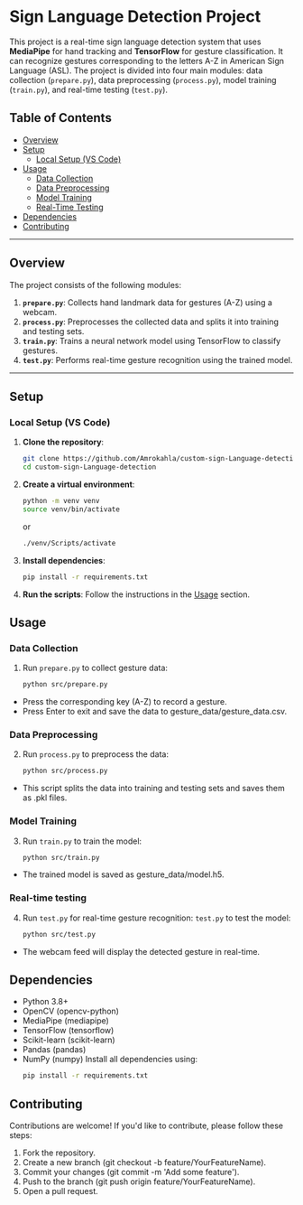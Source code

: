 # Sign Language Detection Project

This project is a real-time sign language detection system that uses **MediaPipe** for hand tracking and **TensorFlow** for gesture classification. It can recognize gestures corresponding to the letters A-Z in American Sign Language (ASL). The project is divided into four main modules: data collection (`prepare.py`), data preprocessing (`process.py`), model training (`train.py`), and real-time testing (`test.py`).

## Table of Contents

- [Overview](#overview)
- [Setup](#setup)
  - [Local Setup (VS Code)](#local-setup-vs-code)
- [Usage](#usage)
  - [Data Collection](#data-collection)
  - [Data Preprocessing](#data-preprocessing)
  - [Model Training](#model-training)
  - [Real-Time Testing](#real-time-testing)
- [Dependencies](#dependencies)
- [Contributing](#contributing)

---

## Overview

The project consists of the following modules:

1. **`prepare.py`**: Collects hand landmark data for gestures (A-Z) using a webcam.
2. **`process.py`**: Preprocesses the collected data and splits it into training and testing sets.
3. **`train.py`**: Trains a neural network model using TensorFlow to classify gestures.
4. **`test.py`**: Performs real-time gesture recognition using the trained model.

---

## Setup

### Local Setup (VS Code)

1. **Clone the repository**:
   ```bash
   git clone https://github.com/Amrokahla/custom-sign-Language-detection.git
   cd custom-sign-Language-detection
2. **Create a virtual environment**:
   ```bash
   python -m venv venv
   source venv/bin/activate
   ```
   or
   ```bash
   ./venv/Scripts/activate
3. **Install dependencies**:
   ```bash
   pip install -r requirements.txt
4. **Run the scripts**:
   Follow the instructions in the [Usage](#usage) section.
   
## Usage

### Data Collection

1. Run `prepare.py` to collect gesture data:
   ```bash
   python src/prepare.py
- Press the corresponding key (A-Z) to record a gesture.
- Press Enter to exit and save the data to gesture_data/gesture_data.csv.
### Data Preprocessing

2. Run `process.py` to preprocess the data:
   ```bash
   python src/process.py
- This script splits the data into training and testing sets and saves them as .pkl files.

### Model Training
3. Run `train.py` to train the model:
   ```bash
   python src/train.py
- The trained model is saved as gesture_data/model.h5.

### Real-time testing
4. Run `test.py` for real-time gesture recognition:
   `test.py` to test the model:
   ```bash
   python src/test.py
- The webcam feed will display the detected gesture in real-time.

## Dependencies
- Python 3.8+
- OpenCV (opencv-python)
- MediaPipe (mediapipe)
- TensorFlow (tensorflow)
- Scikit-learn (scikit-learn)
- Pandas (pandas)
- NumPy (numpy)
Install all dependencies using:
   ```bash
   pip install -r requirements.txt
   ```
## Contributing

Contributions are welcome! If you'd like to contribute, please follow these steps:
1. Fork the repository.
2. Create a new branch (git checkout -b feature/YourFeatureName).
3. Commit your changes (git commit -m 'Add some feature').
4. Push to the branch (git push origin feature/YourFeatureName).
5. Open a pull request.
